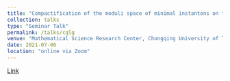 ```yaml
---
title: "Compactification of the moduli space of minimal instantons on the Fano threefold V4"
collection: talks
type: "Seminar Talk"
permalink: /talks/cqlg
venue: "Mathematical Science Research Center, Chongqing University of Technology"
date: 2021-07-06
location: "online via Zoom"
---
```

[Link](https://msrc.cqut.edu.cn/info/1013/1494.htm)


